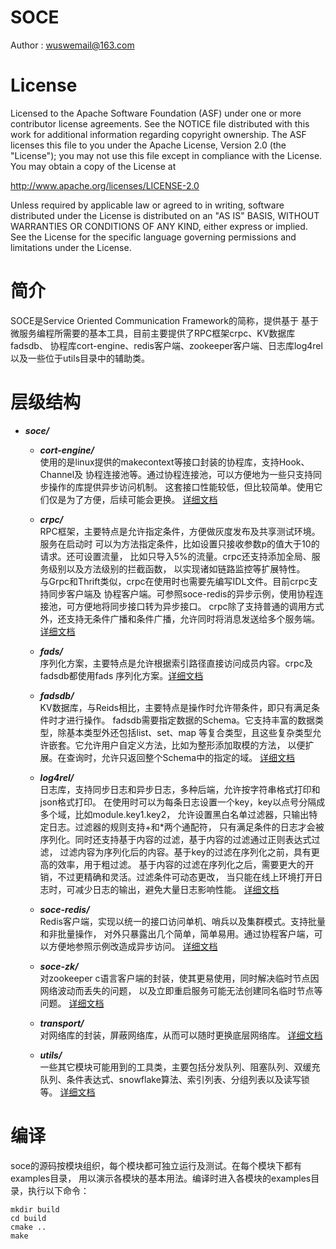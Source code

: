 # SOCE
Author : wuswemail@163.com  

# License
Licensed to the Apache Software Foundation (ASF) under one
or more contributor license agreements. See the NOTICE file
distributed with this work for additional information
regarding copyright ownership. The ASF licenses this file
to you under the Apache License, Version 2.0 (the
"License"); you may not use this file except in compliance
with the License. You may obtain a copy of the License at

  http://www.apache.org/licenses/LICENSE-2.0

Unless required by applicable law or agreed to in writing,
software distributed under the License is distributed on an
"AS IS" BASIS, WITHOUT WARRANTIES OR CONDITIONS OF ANY
KIND, either express or implied. See the License for the
specific language governing permissions and limitations
under the License.

# 简介
SOCE是Service Oriented Communication Framework的简称，提供基于
基于微服务编程所需要的基本工具，目前主要提供了RPC框架crpc、KV数据库fadsdb、
协程库cort-engine、redis客户端、zookeeper客户端、日志库log4rel
以及一些位于utils目录中的辅助类。

# 层级结构
- ***soce/***   
   - ***cort-engine/***  
   使用的是linux提供的makecontext等接口封装的协程库，支持Hook、Channel及
   协程连接池等。通过协程连接池，可以方便地为一些只支持同步操作的库提供异步访问机制。
   这套接口性能较低，但比较简单。使用它们仅是为了方便，后续可能会更换。
   [详细文档](./cort-engine/README.md)

   - ***crpc/***  
   RPC框架，主要特点是允许指定条件，方便做灰度发布及共享测试环境。服务在启动时
   可以为方法指定条件，比如设置只接收参数p的值大于10的请求。还可设置流量，
   比如只导入5%的流量。crpc还支持添加全局、服务级别以及方法级别的拦截函数，
   以实现诸如链路监控等扩展特性。   
   与Grpc和Thrift类似，crpc在使用时也需要先编写IDL文件。目前crpc支持同步客户端及
   协程客户端。可参照soce-redis的异步示例，使用协程连接池，可方便地将同步接口转为异步接口。
   crpc除了支持普通的调用方式外，还支持无条件广播和条件广播，允许同时将消息发送给多个服务端。
   [详细文档](./crpc/README.md)

   - ***fads/***  
    序列化方案，主要特点是允许根据索引路径直接访问成员内容。crpc及fadsdb都使用fads
    序列化方案。[详细文档](./fads/README.md)

   - ***fadsdb/***  
   KV数据库，与Reids相比，主要特点是操作时允许带条件，即只有满足条件时才进行操作。
   fadsdb需要指定数据的Schema。它支持丰富的数据类型，除基本类型外还包括list、set、map
   等复合类型，且这些复杂类型允许嵌套。它允许用户自定义方法，比如为整形添加取模的方法，
   以便扩展。在查询时，允许只返回整个Schema中的指定的域。
   [详细文档](./fadsdb/README.md)

   - ***log4rel/***   
   日志库，支持同步日志和异步日志，多种后端，允许按字符串格式打印和json格式打印。
   在使用时可以为每条日志设置一个key，key以点号分隔成多个域，比如module.key1.key2，
   允许设置黑白名单过滤器，只输出特定日志。过滤器的规则支持+和*两个通配符，
   只有满足条件的日志才会被序列化。同时还支持基于内容的过滤，基于内容的过滤通过正则表达式过滤，
   过滤内容为序列化后的内容。基于key的过滤在序列化之前，具有更高的效率，用于粗过滤。
   基于内容的过滤在序列化之后，需要更大的开销，不过更精确和灵活。过滤条件可动态更改，
   当只能在线上环境打开日志时，可减少日志的输出，避免大量日志影响性能。
   [详细文档](./log4rel/README.md)

   - ***soce-redis/***   
   Redis客户端，实现以统一的接口访问单机、哨兵以及集群模式。支持批量和非批量操作，
   对外只暴露出几个简单，简单易用。通过协程客户端，可以方便地参照示例改造成异步访问。
   [详细文档](./soce-redis/docs/README-cn.md)

   - ***soce-zk/***   
   对zookeeper c语言客户端的封装，使其更易使用，同时解决临时节点因网络波动而丢失的问题，
   以及立即重启服务可能无法创建同名临时节点等问题。
   [详细文档](./soce-zk/README.md)

   - ***transport/***   
   对网络库的封装，屏蔽网络库，从而可以随时更换底层网络库。
   [详细文档](./transport/README.md)

   - ***utils/***   
   一些其它模块可能用到的工具类，主要包括分发队列、阻塞队列、双缓充队列、条件表达式、snowflake算法、索引列表、分组列表以及读写锁等。
   [详细文档](./utils/README.md)
   
# 编译
soce的源码按模块组织，每个模块都可独立运行及测试。在每个模块下都有examples目录，
用以演示各模块的基本用法。编译时进入各模块的examples目录，执行以下命令：
```
mkdir build
cd build
cmake ..
make
```